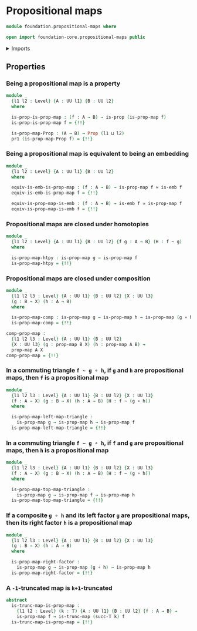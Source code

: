 # Propositional maps

```agda
module foundation.propositional-maps where

open import foundation-core.propositional-maps public
```

<details><summary>Imports</summary>

```agda
open import foundation.dependent-pair-types
open import foundation.embeddings
open import foundation.function-types
open import foundation.logical-equivalences
open import foundation.truncated-maps
open import foundation.universe-levels

open import foundation-core.equivalences
open import foundation-core.homotopies
open import foundation-core.propositions
open import foundation-core.truncation-levels
```

</details>

## Properties

### Being a propositional map is a property

```agda
module _
  {l1 l2 : Level} {A : UU l1} {B : UU l2}
  where

  is-prop-is-prop-map : (f : A → B) → is-prop (is-prop-map f)
  is-prop-is-prop-map f = {!!}

  is-prop-map-Prop : (A → B) → Prop (l1 ⊔ l2)
  pr1 (is-prop-map-Prop f) = {!!}
```

### Being a propositional map is equivalent to being an embedding

```agda
module _
  {l1 l2 : Level} {A : UU l1} {B : UU l2}
  where

  equiv-is-emb-is-prop-map : (f : A → B) → is-prop-map f ≃ is-emb f
  equiv-is-emb-is-prop-map f = {!!}

  equiv-is-prop-map-is-emb : (f : A → B) → is-emb f ≃ is-prop-map f
  equiv-is-prop-map-is-emb f = {!!}
```

### Propositional maps are closed under homotopies

```agda
module _
  {l1 l2 : Level} {A : UU l1} {B : UU l2} {f g : A → B} (H : f ~ g)
  where

  is-prop-map-htpy : is-prop-map g → is-prop-map f
  is-prop-map-htpy = {!!}
```

### Propositional maps are closed under composition

```agda
module _
  {l1 l2 l3 : Level} {A : UU l1} {B : UU l2} {X : UU l3}
  (g : B → X) (h : A → B)
  where

  is-prop-map-comp : is-prop-map g → is-prop-map h → is-prop-map (g ∘ h)
  is-prop-map-comp = {!!}

comp-prop-map :
  {l1 l2 l3 : Level} {A : UU l1} {B : UU l2}
  {X : UU l3} (g : prop-map B X) (h : prop-map A B) →
  prop-map A X
comp-prop-map = {!!}
```

### In a commuting triangle `f ~ g ∘ h`, if `g` and `h` are propositional maps, then `f` is a propositional map

```agda
module _
  {l1 l2 l3 : Level} {A : UU l1} {B : UU l2} {X : UU l3}
  (f : A → X) (g : B → X) (h : A → B) (H : f ~ (g ∘ h))
  where

  is-prop-map-left-map-triangle :
    is-prop-map g → is-prop-map h → is-prop-map f
  is-prop-map-left-map-triangle = {!!}
```

### In a commuting triangle `f ~ g ∘ h`, if `f` and `g` are propositional maps, then `h` is a propositional map

```agda
module _
  {l1 l2 l3 : Level} {A : UU l1} {B : UU l2} {X : UU l3}
  (f : A → X) (g : B → X) (h : A → B) (H : f ~ (g ∘ h))
  where

  is-prop-map-top-map-triangle :
    is-prop-map g → is-prop-map f → is-prop-map h
  is-prop-map-top-map-triangle = {!!}
```

### If a composite `g ∘ h` and its left factor `g` are propositional maps, then its right factor `h` is a propositional map

```agda
module _
  {l1 l2 l3 : Level} {A : UU l1} {B : UU l2} {X : UU l3}
  (g : B → X) (h : A → B)
  where

  is-prop-map-right-factor :
    is-prop-map g → is-prop-map (g ∘ h) → is-prop-map h
  is-prop-map-right-factor = {!!}
```

### A `-1`-truncated map is `k+1`-truncated

```agda
abstract
  is-trunc-map-is-prop-map :
    {l1 l2 : Level} (k : 𝕋) {A : UU l1} {B : UU l2} {f : A → B} →
    is-prop-map f → is-trunc-map (succ-𝕋 k) f
  is-trunc-map-is-prop-map = {!!}
```
